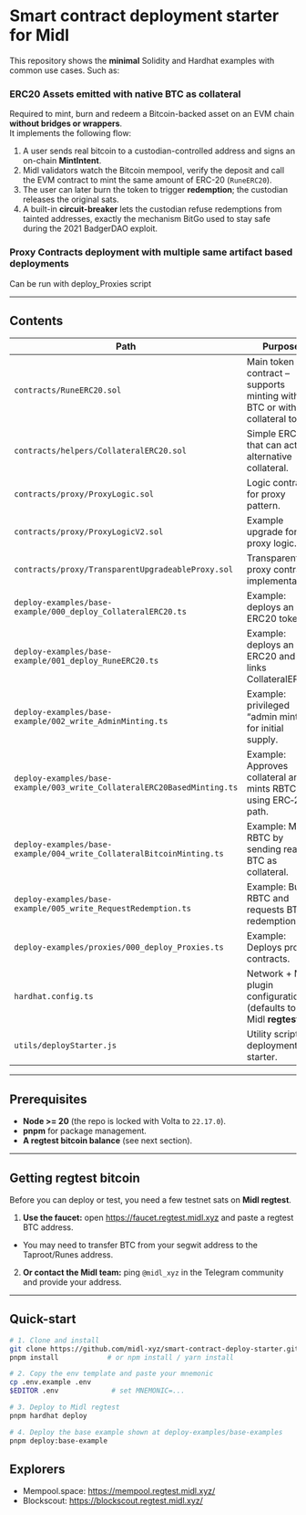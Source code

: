 # Smart contract deployment starter for Midl

This repository shows the **minimal** Solidity and Hardhat examples with common use cases. Such as:

### ERC20 Assets emitted with native BTC as collateral

Required to mint, burn and redeem a Bitcoin-backed asset on an EVM chain **without bridges or wrappers**.  
It implements the following flow:

1. A user sends real bitcoin to a custodian-controlled address and signs an on-chain **MintIntent**.
2. Midl validators watch the Bitcoin mempool, verify the deposit and call the EVM contract to mint the same amount of ERC-20 (`RuneERC20`).
3. The user can later burn the token to trigger **redemption**; the custodian releases the original sats.
4. A built-in **circuit-breaker** lets the custodian refuse redemptions from tainted addresses, exactly the mechanism BitGo used to stay safe during the 2021 BadgerDAO exploit.

### Proxy Contracts deployment with multiple same artifact based deployments

Can be run with deploy_Proxies script

---

## Contents

| Path                                                                    | Purpose                                                                       |
| ----------------------------------------------------------------------- | ----------------------------------------------------------------------------- |
| `contracts/RuneERC20.sol`                                               | Main token contract – supports minting with BTC or with the collateral token. |
| `contracts/helpers/CollateralERC20.sol`                                 | Simple ERC-20 that can act as alternative collateral.                         |
| `contracts/proxy/ProxyLogic.sol`                                        | Logic contract for proxy pattern.                                             |
| `contracts/proxy/ProxyLogicV2.sol`                                      | Example upgrade for proxy logic.                                              |
| `contracts/proxy/TransparentUpgradeableProxy.sol`                       | Transparent proxy contract implementation.                                    |
| `deploy-examples/base-example/000_deploy_CollateralERC20.ts`            | Example: deploys an ERC20 token.                                            |
| `deploy-examples/base-example/001_deploy_RuneERC20.ts`                  | Example: deploys an ERC20 and links CollateralERC2.                              |
| `deploy-examples/base-example/002_write_AdminMinting.ts`                | Example: privileged “admin mint” for initial supply.                          |
| `deploy-examples/base-example/003_write_CollateralERC20BasedMinting.ts` | Example: Approves collateral and mints RBTC using ERC‑20 path.                |
| `deploy-examples/base-example/004_write_CollateralBitcoinMinting.ts`    | Example: Mints RBTC by sending real BTC as collateral.                        |
| `deploy-examples/base-example/005_write_RequestRedemption.ts`           | Example: Burns RBTC and requests BTC redemption.                              |
| `deploy-examples/proxies/000_deploy_Proxies.ts`                         | Example: Deploys proxy contracts.                                             |
| `hardhat.config.ts`                                                     | Network + Midl plugin configuration (defaults to Midl **regtest**).           |
| `utils/deployStarter.js`                                                | Utility script for deployment starter.                                        |

---

## Prerequisites

-   **Node >= 20** (the repo is locked with Volta to `22.17.0`).
-   **pnpm** for package management.
-   **A regtest bitcoin balance** (see next section).

---

## Getting regtest bitcoin

Before you can deploy or test, you need a few testnet sats on **Midl regtest**.

1. **Use the faucet:** open <https://faucet.regtest.midl.xyz> and paste a regtest BTC address.

-   You may need to transfer BTC from your segwit address to the Taproot/Runes address.

2. **Or contact the Midl team:** ping `@midl_xyz` in the Telegram community and provide your address.

---

## Quick-start

```bash
# 1. Clone and install
git clone https://github.com/midl-xyz/smart-contract-deploy-starter.git
pnpm install            # or npm install / yarn install

# 2. Copy the env template and paste your mnemonic
cp .env.example .env
$EDITOR .env             # set MNEMONIC=...

# 3. Deploy to Midl regtest
pnpm hardhat deploy

# 4. Deploy the base example shown at deploy-examples/base-examples
pnpm deploy:base-example
```

## Explorers

-   Mempool.space: https://mempool.regtest.midl.xyz/
-   Blockscout: https://blockscout.regtest.midl.xyz/
